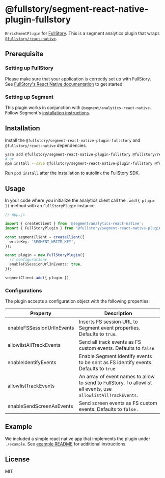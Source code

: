 # @fullstory/segment-react-native-plugin-fullstory

`EnrichmentPlugin` for [FullStory](https://www.fullstory.com/). This is a segment analytics plugin that wraps [`@fullstory/react-native`](https://github.com/fullstorydev/fullstory-react-native).

## Prerequisite

### Setting up FullStory

Please make sure that your application is correctly set up with FullStory. See [FullStory's React Native documentation](https://help.fullstory.com/hc/en-us/articles/360052419133-Getting-Started-with-FullStory-React-Native-Capture) to get started.

### Setting up Segment

This plugin works in conjunction with `@segment/analytics-react-native`. Follow Segment's [installation instructions](https://github.com/segmentio/analytics-react-native#installation).

## Installation

Install the `@fullstory/segment-react-native-plugin-fullstory` and `@fullstory/react-native` dependencies.

```bash
yarn add @fullstory/segment-react-native-plugin-fullstory @fullstory/react-native
# or
npm install --save @fullstory/segment-react-native-plugin-fullstory @fullstory/react-native
```

Run `pod install` after the installation to autolink the FullStory SDK.

## Usage

In your code where you initialize the analytics client call the `.add({ plugin })` method with an `FullStoryPlugin` instance.

```ts
// App.js

import { createClient } from '@segment/analytics-react-native';
import { FullStoryPlugin } from '@fullstory/segment-react-native-plugin-fullstory';

const segmentClient = createClient({
  writeKey: 'SEGMENT_WRITE_KEY',
});

const plugin = new FullStoryPlugin({
  // configurations
  enableFSSessionUrlInEvents: true,
});

segmentClient.add({ plugin });
```

### Configurations

The plugin accepts a configuration object with the following properties:

| Property                   | Description                                                                                                    |
| -------------------------- | -------------------------------------------------------------------------------------------------------------- |
| enableFSSessionUrlInEvents | Inserts FS session URL to Segment event properties. Defaults to `true`.                                        |
| allowlistAllTrackEvents    | Send all track events as FS custom events. Defaults to `false`.                                                |
| enableIdentifyEvents       | Enable Segment identify events to be sent as FS identify events. Defaults to `true`                            |
| allowlistTrackEvents       | An array of event names to allow to send to FullStory. To allowlist all events, use `allowlistAllTrackEvents`. |
| enableSendScreenAsEvents   | Send screen events as FS custom events. Defaults to `false` .                                                  |

## Example

We included a simple react native app that implements the plugin under `./example`. See [example README](./example/README.md) for additional instructions.

## License

MIT
